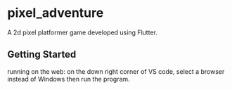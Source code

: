 # pixel_adventure

A 2d pixel platformer game developed using Flutter.

## Getting Started

running on the web: on the down right corner of VS code, select a browser instead of Windows then run the program.
